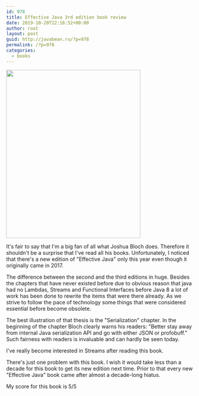```yaml
---
id: 978
title: Effective Java 3rd edition book review
date: 2019-10-20T22:16:52+00:00
author: root
layout: post
guid: http://javabean.ru/?p=978
permalink: /?p=978
categories:
  - books
---
```

<img class="alignleft" src="https://images-na.ssl-images-amazon.com/images/I/516yIUucShL.jpg" width="360" height="452" />

<p>It's fair to say that I'm a big fan of all what Joshua Bloch does. Therefore it shouldn't be a surprise that I've read all his books. Unfortunately, I noticed that there's a new edition of "Effective Java" only this year even though it originally came in 2017.</p>

<p>The difference between the second and the third editions in huge. Besides the chapters that have never existed before due to obvious reason that java had no Lambdas, Streams and Functional Interfaces before Java 8 a lot of work has been done to rewrite the items that were there already. As we strive to follow the pace of technology some things that were considered essential before become obsolete.</p>

<p>The best illustration of that thesis is the "Serialization" chapter. In the beginning of the chapter Bloch clearly warns his readers: "Better stay away from internal Java serialization API and go with either JSON or profobuff." Such fairness with readers is invaluable and can hardly be seen today.</p>

<p>I've really become interested in Streams after reading this book.</p>

<p>There's just one problem with this book. I wish it would take less than a decade for this book to get its new edition next time. Prior to that every new "Effective Java" book came after almost a decade-long hiatus.<p>

<p>My score for this book is 5/5</p>

